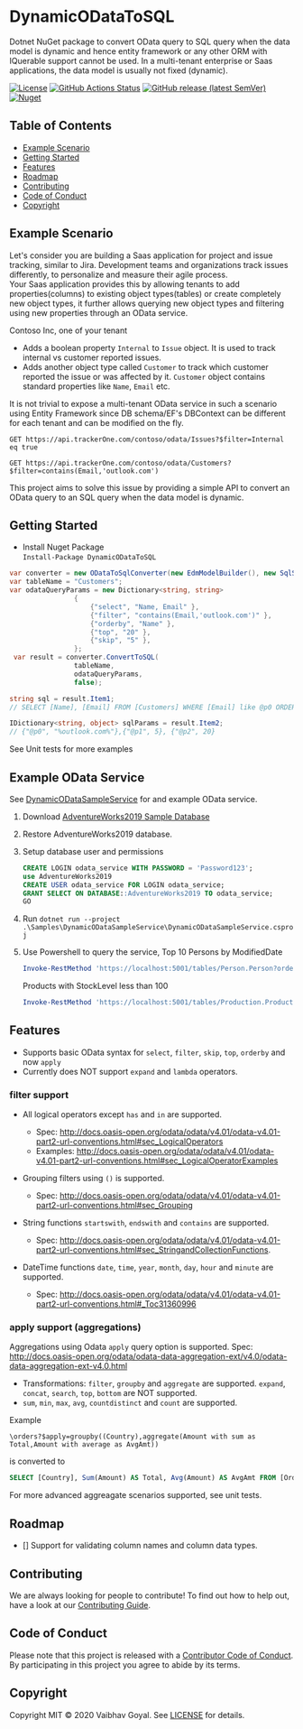 # DynamicODataToSQL
Dotnet NuGet package to convert OData query to SQL query when the data model is dynamic and 
hence entity framework or any other ORM with IQuerable support cannot be used.
In a multi-tenant enterprise or Saas applications, the data model is usually not fixed (dynamic).

[![License](https://img.shields.io/github/license/DynamicODataToSQL/DynamicODataToSQL)](https://github.com/DynamicODataToSQL/DynamicODataToSQL/blob/master/LICENSE)
[![GitHub Actions Status](https://github.com/DynamicODataToSQL/DynamicODataToSQL/workflows/Build/badge.svg?branch=master)](https://github.com/DynamicODataToSQL/DynamicODataToSQL/actions)
[![GitHub release (latest SemVer)](https://img.shields.io/github/v/release/DynamicOdataToSQL/DynamicOdataToSQL?sort=semver)]()
[![Nuget](https://img.shields.io/nuget/v/DynamicODataToSQL)](https://www.nuget.org/packages/DynamicODataToSQL/)


## Table of Contents
- [Example Scenario](#example-scenario)
- [Getting Started](#getting-started)
- [Features](#features)
- [Roadmap](#roadmap)
- [Contributing](#contributing)
- [Code of Conduct](#code-of-conduct)
- [Copyright](#copyright)

## Example Scenario
Let's consider you are building a Saas application for project and issue tracking, similar to Jira. 
Development teams and organizations track issues differently, to personalize and measure their agile process.  
Your Saas application provides this by allowing tenants to add properties(columns) to existing 
object types(tables) or create completely new object types, it further allows querying new 
object types and filtering using new properties through an OData service. 

Contoso Inc, one of your tenant
- Adds a boolean property `Internal` to `Issue` object. It is used to track internal vs 
customer reported issues.
- Adds another object type called `Customer` to track which customer reported the issue or was affected by it. `Customer` object contains standard properties like `Name`, `Email` etc. 

It is not trivial to expose a multi-tenant OData service in such a scenario using Entity Framework 
since DB schema/EF's DBContext can be different for each tenant and can be modified on the fly.

```
GET https://api.trackerOne.com/contoso/odata/Issues?$filter=Internal eq true
```

```
GET https://api.trackerOne.com/contoso/odata/Customers?$filter=contains(Email,'outlook.com')
```

This project aims to solve this issue by providing a simple API to convert an OData query to an SQL query when the data model is dynamic. 

## Getting Started
- Install Nuget Package  
  `Install-Package DynamicODataToSQL`
```c#
var converter = new ODataToSqlConverter(new EdmModelBuilder(), new SqlServerCompiler() { UseLegacyPagination = false });
var tableName = "Customers"; 
var odataQueryParams = new Dictionary<string, string>
                {
                    {"select", "Name, Email" },
                    {"filter", "contains(Email,'outlook.com')" },
                    {"orderby", "Name" },
                    {"top", "20" },
                    {"skip", "5" },
                };
 var result = converter.ConvertToSQL(
                tableName,
                odataQueryParams,
                false);

string sql = result.Item1;
// SELECT [Name], [Email] FROM [Customers] WHERE [Email] like @p0 ORDER BY [Name] ASC OFFSET @p1 ROWS FETCH NEXT @p2 ROWS ONLY

IDictionary<string, object> sqlParams = result.Item2; 
// {"@p0", "%outlook.com%"},{"@p1", 5}, {"@p2", 20}
```

See Unit tests for more examples

## Example OData Service
See [DynamicODataSampleService](Samples/DynamicODataSampleService) for and example OData service. 

1. Download [AdventureWorks2019 Sample Database](https://github.com/Microsoft/sql-server-samples/releases/download/adventureworks/AdventureWorks2019.bak)
2. Restore AdventureWorks2019 database. 
3. Setup database user and permissions

    ```sql
    CREATE LOGIN odata_service WITH PASSWORD = 'Password123';   
    use AdventureWorks2019
    CREATE USER odata_service FOR LOGIN odata_service;
    GRANT SELECT ON DATABASE::AdventureWorks2019 TO odata_service;
    GO
    ```

4. Run `dotnet run --project .\Samples\DynamicODataSampleService\DynamicODataSampleService.csproj`

5. Use Powershell to query the service, Top 10 Persons by ModifiedDate 
   
    ```Powershell
    Invoke-RestMethod 'https://localhost:5001/tables/Person.Person?orderby=ModifiedDate desc&skip=0&top=10&select=FirstName,LastName,ModifiedDate' | ConvertTo-Json
    ```   

    Products with StockLevel less than 100
    
    ```Powershell
    Invoke-RestMethod 'https://localhost:5001/tables/Production.Product?filter=SafetyStockLevel lt 100' | ConvertTo-Json
    ```

## Features
- Supports basic OData syntax for `select`, `filter`, `skip`, `top`, `orderby` and now `apply`
- Currently does NOT support `expand` and `lambda` operators.

### filter support
- All logical operators except `has` and `in` are supported. 
  - Spec: http://docs.oasis-open.org/odata/odata/v4.01/odata-v4.01-part2-url-conventions.html#sec_LogicalOperators
  - Examples: http://docs.oasis-open.org/odata/odata/v4.01/odata-v4.01-part2-url-conventions.html#sec_LogicalOperatorExamples

- Grouping filters using `()` is supported. 
  - Spec: http://docs.oasis-open.org/odata/odata/v4.01/odata-v4.01-part2-url-conventions.html#sec_Grouping

- String functions `startswith`, `endswith` and `contains` are supported.
  - Spec: http://docs.oasis-open.org/odata/odata/v4.01/odata-v4.01-part2-url-conventions.html#sec_StringandCollectionFunctions.

- DateTime functions `date`, `time`, `year`, `month`, `day`, `hour` and `minute` are supported.
  - Spec: http://docs.oasis-open.org/odata/odata/v4.01/odata-v4.01-part2-url-conventions.html#_Toc31360996

### apply support (aggregations)
Aggregations using Odata `apply` query option is supported. Spec: http://docs.oasis-open.org/odata/odata-data-aggregation-ext/v4.0/odata-data-aggregation-ext-v4.0.html

- Transformations: `filter`, `groupby` and `aggregate` are supported. `expand`, `concat`, `search`, `top`, `bottom` are NOT supported.
- `sum`, `min`, `max`, `avg`, `countdistinct` and `count` are supported.

Example

  ```
  \orders?$apply=groupby((Country),aggregate(Amount with sum as Total,Amount with average as AvgAmt))
  ```

is converted to 

  ```sql
  SELECT [Country], Sum(Amount) AS Total, Avg(Amount) AS AvgAmt FROM [Orders] GROUP BY [Country]
  ```

For more advanced aggreagate scenarios supported, see unit tests. 

## Roadmap
- [] Support for validating column names and column data types.

## Contributing
We are always looking for people to contribute! To find out how to help out, have a look at 
our [Contributing Guide](.github/CONTRIBUTING.md).

## Code of Conduct
Please note that this project is released with a [Contributor Code of Conduct](.github/CODE_OF_CONDUCT.md). By participating in this project you agree to abide by its terms.

## Copyright
Copyright MIT © 2020 Vaibhav Goyal. See [LICENSE](LICENSE) for details.